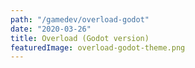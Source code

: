 ```yaml
---
path: "/gamedev/overload-godot"
date: "2020-03-26"
title: Overload (Godot version)
featuredImage: overload-godot-theme.png
---
```


